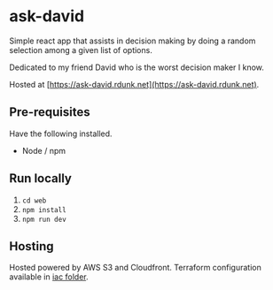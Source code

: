 # ask-david

Simple react app that assists in decision making by doing a random selection among a given list of options.

Dedicated to my friend David who is the worst decision maker I know.

Hosted at [https://ask-david.rdunk.net](https://ask-david.rdunk.net).

## Pre-requisites

Have the following installed.

 * Node / npm

## Run locally

1. `cd web`
2. `npm install`
3. `npm run dev`

## Hosting

Hosted powered by AWS S3 and Cloudfront.
Terraform configuration available in [iac folder](/iac).